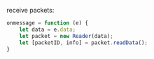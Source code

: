 receive packets:

```js
onmessage = function (e) {
    let data = e.data;
    let packet = new Reader(data);
    let [packetID, info] = packet.readData();
}
```
